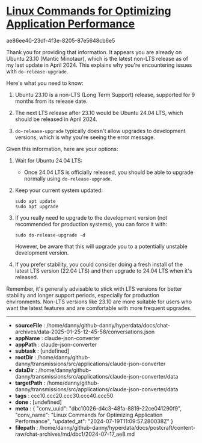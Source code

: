 # [Linux Commands for Optimizing Application Performance](https://claude.ai/chat/dbc10026-d4c3-48fa-8819-22ce041290f9)

ae86ee40-23df-4f3e-8205-87e5648cb6e5

 Thank you for providing that information. It appears you are already on Ubuntu 23.10 (Mantic Minotaur), which is the latest non-LTS release as of my last update in April 2024. This explains why you're encountering issues with `do-release-upgrade`.

Here's what you need to know:

1. Ubuntu 23.10 is a non-LTS (Long Term Support) release, supported for 9 months from its release date.

2. The next LTS release after 23.10 would be Ubuntu 24.04 LTS, which should be released in April 2024.

3. `do-release-upgrade` typically doesn't allow upgrades to development versions, which is why you're seeing the error message.

Given this information, here are your options:

1. Wait for Ubuntu 24.04 LTS:
   - Once 24.04 LTS is officially released, you should be able to upgrade normally using `do-release-upgrade`.

2. Keep your current system updated:
   ```
   sudo apt update
   sudo apt upgrade
   ```

3. If you really need to upgrade to the development version (not recommended for production systems), you can force it with:
   ```
   sudo do-release-upgrade -d
   ```
   However, be aware that this will upgrade you to a potentially unstable development version.

4. If you prefer stability, you could consider doing a fresh install of the latest LTS version (22.04 LTS) and then upgrade to 24.04 LTS when it's released.

Remember, it's generally advisable to stick with LTS versions for better stability and longer support periods, especially for production environments. Non-LTS versions like 23.10 are more suitable for users who want the latest features and are comfortable with more frequent upgrades.

---

* **sourceFile** : /home/danny/github-danny/hyperdata/docs/chat-archives/data-2025-01-25-12-45-58/conversations.json
* **appName** : claude-json-converter
* **appPath** : claude-json-converter
* **subtask** : [undefined]
* **rootDir** : /home/danny/github-danny/transmissions/src/applications/claude-json-converter
* **dataDir** : /home/danny/github-danny/transmissions/src/applications/claude-json-converter/data
* **targetPath** : /home/danny/github-danny/transmissions/src/applications/claude-json-converter/data
* **tags** : ccc10.ccc20.ccc30.ccc40.ccc50
* **done** : [undefined]
* **meta** : {
  "conv_uuid": "dbc10026-d4c3-48fa-8819-22ce041290f9",
  "conv_name": "Linux Commands for Optimizing Application Performance",
  "updated_at": "2024-07-19T11:09:57.280038Z"
}
* **filepath** : /home/danny/github-danny/hyperdata/docs/postcraft/content-raw/chat-archives/md/dbc1/2024-07-17_ae8.md